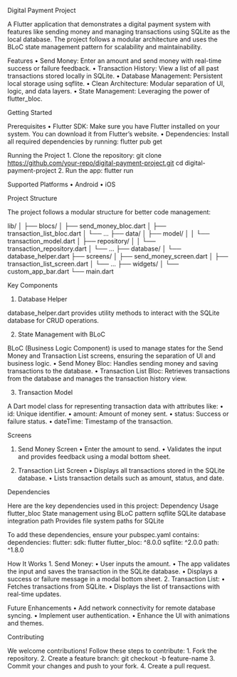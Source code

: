 Digital Payment Project

A Flutter application that demonstrates a digital payment system with features like sending money and managing transactions using SQLite as the local database. The project follows a modular architecture and uses the BLoC state management pattern for scalability and maintainability.

Features
	•	Send Money: Enter an amount and send money with real-time success or failure feedback.
	•	Transaction History: View a list of all past transactions stored locally in SQLite.
	•	Database Management: Persistent local storage using sqflite.
	•	Clean Architecture: Modular separation of UI, logic, and data layers.
	•	State Management: Leveraging the power of flutter_bloc.

 Getting Started

Prerequisites
	•	Flutter SDK: Make sure you have Flutter installed on your system. You can download it from Flutter’s website.
	•	Dependencies: Install all required dependencies by running:
 flutter pub get

 Running the Project
	1.	Clone the repository:
 git clone https://github.com/your-repo/digital-payment-project.git
cd digital-payment-project
	2.	Run the app:
 flutter run

 Supported Platforms
	•	Android
	•	iOS

 Project Structure

The project follows a modular structure for better code management:

lib/
│
├── blocs/
│   ├── send_money_bloc.dart
│   ├── transaction_list_bloc.dart
│   └── ...
├── data/
│   ├── model/
│   │   └── transaction_model.dart
│   ├── repository/
│   │   └── transaction_repository.dart
│   └── ...
├── database/
│   └── database_helper.dart
├── screens/
│   ├── send_money_screen.dart
│   ├── transaction_list_screen.dart
│   └── ...
├── widgets/
│   └── custom_app_bar.dart
└── main.dart

Key Components

1. Database Helper

database_helper.dart provides utility methods to interact with the SQLite database for CRUD operations.

2. State Management with BLoC

BLoC (Business Logic Component) is used to manage states for the Send Money and Transaction List screens, ensuring the separation of UI and business logic.
	•	Send Money Bloc: Handles sending money and saving transactions to the database.
	•	Transaction List Bloc: Retrieves transactions from the database and manages the transaction history view.

3. Transaction Model

A Dart model class for representing transaction data with attributes like:
	•	id: Unique identifier.
	•	amount: Amount of money sent.
	•	status: Success or failure status.
	•	dateTime: Timestamp of the transaction.

 Screens

1. Send Money Screen
	•	Enter the amount to send.
	•	Validates the input and provides feedback using a modal bottom sheet.

2. Transaction List Screen
	•	Displays all transactions stored in the SQLite database.
	•	Lists transaction details such as amount, status, and date.

Dependencies

Here are the key dependencies used in this project:
Dependency	Usage
flutter_bloc	State management using BLoC pattern
sqflite	SQLite database integration
path	Provides file system paths for SQLite

To add these dependencies, ensure your pubspec.yaml contains:
dependencies:
  flutter:
    sdk: flutter
  flutter_bloc: ^8.0.0
  sqflite: ^2.0.0
  path: ^1.8.0

  How It Works
	1.	Send Money:
	•	User inputs the amount.
	•	The app validates the input and saves the transaction in the SQLite database.
	•	Displays a success or failure message in a modal bottom sheet.
	2.	Transaction List:
	•	Fetches transactions from SQLite.
	•	Displays the list of transactions with real-time updates.

 Future Enhancements
	•	Add network connectivity for remote database syncing.
	•	Implement user authentication.
	•	Enhance the UI with animations and themes.

 Contributing

We welcome contributions! Follow these steps to contribute:
	1.	Fork the repository.
	2.	Create a feature branch:
 git checkout -b feature-name
 	3.	Commit your changes and push to your fork.
	4.	Create a pull request.
